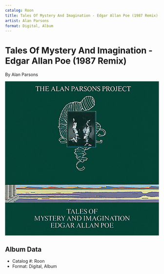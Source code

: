 ```yaml
---
catalog: Roon
title: Tales Of Mystery And Imagination - Edgar Allan Poe (1987 Remix)
artist: Alan Parsons
format: Digital, Album
---
```


# Tales Of Mystery And Imagination - Edgar Allan Poe (1987 Remix)

By Alan Parsons

![](../../assets/albumcovers/Alan_Parsons-Tales_Of_Mystery_And_Imagination_-_Edgar_Allan_Poe_1987_Remix.png)

## Album Data

- Catalog #: Roon
- Format: Digital, Album

